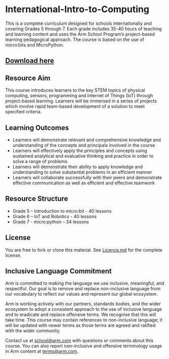 # International-Intro-to-Computing

This is a complete curriculum designed for schools internationally and covering Grades 5 through 7. Each grade includes 35-40 hours of teaching and learning content and uses the Arm School Program’s project-based learning pedagogical approach. The course is based on the use of micro:bits and MicroPython.

## [Download here](https://github.com/arm-university/International-Intro-to-Computing/archive/refs/heads/main.zip)

## Resource Aim
This course introduces learners to the key STEM topics of physical computing, sensors, programming and Internet of Things (IoT) through project-based learning. Learners will be immersed in a series of projects which involve rapid team-based development of a solution to meet specified criteria.  

## Learning Outcomes
- Learners will demonstrate relevant and comprehensive knowledge and understanding of the concepts and principals involved in the course
- Learners will effectively apply the principles and concepts using sustained analytical and evaluative thinking and practice in order to solve a range of problems
- Learners will demonstrate their ability to apply knowledge and understanding to solve substantial problems in an efficient manner
- Learners will collaborate successfully with their peers and demonstrate effective communication as well as efficient and effective teamwork

## Resource Structure
- Grade 5 – Introduction to micro:bit - 40 lessons
- Grade 6 – IoT and Robotics - 40 lessons
- Grade 7 -  micro:python – 34 lessons

## License
You are free to fork or clone this material. See [Licence.md](https://github.com/arm-university/International-Intro-to-Computing/blob/main/Licence.md) for the complete license.

## Inclusive Language Commitment
Arm is committed to making the language we use inclusive, meaningful, and respectful. Our goal is to remove and replace non-inclusive language from our vocabulary to reflect our values and represent our global ecosystem.

Arm is working actively with our partners, standards bodies, and the wider ecosystem to adopt a consistent approach to the use of inclusive language and to eradicate and replace offensive terms. We recognise that this will take time. This course may contain references to non-inclusive language; it will be updated with newer terms as those terms are agreed and ratified with the wider community.

Contact us at school@arm.com with questions or comments about this course. You can also report non-inclusive and offensive terminology usage in Arm content at terms@arm.com.
